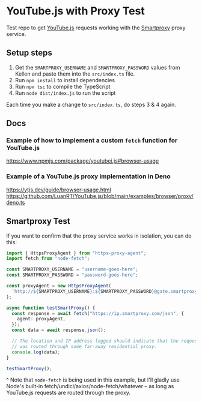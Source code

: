 # YouTube.js with Proxy Test

Test repo to get [YouTube.js](https://www.npmjs.com/package/youtubei.js) requests working with the [Smartproxy](https://smartproxy.com/) proxy service.

## Setup steps

1. Get the `SMARTPROXY_USERNAME` and `SMARTPROXY_PASSWORD` values from Kellen and paste them into the `src/index.ts` file.
2. Run `npm install` to install dependencies
3. Run `npx tsc` to compile the TypeScript
4. Run `node dist/index.js` to run the script

Each time you make a change to `src/index.ts`, do steps 3 & 4 again.

## Docs

### Example of how to implement a custom `fetch` function for YouTube.js

https://www.npmjs.com/package/youtubei.js#browser-usage

### Example of a YouTube.js proxy implementation in Deno

https://ytjs.dev/guide/browser-usage.html
https://github.com/LuanRT/YouTube.js/blob/main/examples/browser/proxy/deno.ts

## Smartproxy Test

If you want to confirm that the proxy service works in isolation, you can do this:

```ts
import { HttpsProxyAgent } from "https-proxy-agent";
import fetch from "node-fetch";

const SMARTPROXY_USERNAME = "username-goes-here";
const SMARTPROXY_PASSWORD = "password-goes-here";

const proxyAgent = new HttpsProxyAgent(
  `http://${SMARTPROXY_USERNAME}:${SMARTPROXY_PASSWORD}@gate.smartproxy.com:10001`
);

async function testSmartProxy() {
  const response = await fetch("https://ip.smartproxy.com/json", {
    agent: proxyAgent,
  });
  const data = await response.json();

  // The location and IP address logged should indicate that the request
  // was routed through some far-away residential proxy.
  console.log(data);
}

testSmartProxy();
```

^ Note that `node-fetch` is being used in this example, but I'll gladly use Node's built-in fetch/undici/axios/node-fetch/whatever – as long as YouTube.js requests are routed through the proxy.
